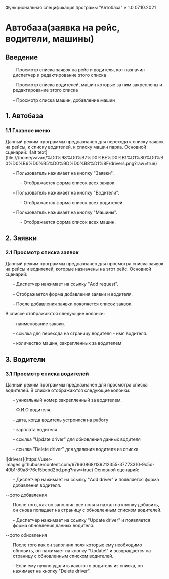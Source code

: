 Функциональная спецификация програмы "Автобаза" v 1.0 07.10.2021

<h1>Автобаза(заявка на рейс, водители, машины)</h1>
<h2>Введение</h2>
 <ul> - Просмотр списка заявок на рейс и водителя, кот назначил диспетчер и редактирование этого списка</ul>
 <ul> - Просмотр списка водителей, машин которые за ним закреплены и редактирование этого списка</ul>
 <ul> - Просмотр списка машин, добавление машин</ul>
 
 <h2>1. Автобаза</h2>
 <h3>1.1 Главное меню</h3>
Данный режим программы предназначен для перехода к списку заявок на рейсы, к списку водителей, к списку машин парка.
Основной сценарий:
 ![alt text](file:///home/vavan/%D0%98%D0%B7%D0%BE%D0%B1%D1%80%D0%B0%D0%B6%D0%B5%D0%BD%D0%B8%D1%8F/drivers.png?raw=true)

<ul> - Пользователь нажимает на кнопку "Заявки".</ul>
<ul><ul> - Отображается форма список всех заявок.</ul></ul>

<ul> - Пользователь нажимает на кнопку "Водители".</ul>
<ul><ul> - Отображается форма список всех водителей.</ul></ul>

<ul> - Пользователь нажимает на кнопку "Машины".</ul>
<ul><ul> - Отображается форма список всех машин.</ul></ul>
 
 <h2>2. Заявки</h2>
 <h3>2.1 Просмотр списка заявок</h3>
Данный режим программы предназначен для просмотра списка заявок на рейсы и водителей, которые назначены на этот рейс.
Основной сценарий:
<ul> - Диспетчер нажимает на ссылку "Add request".</ul>
<ul> - Отображается форма добавления заявки и водителя.</ul>
<ul> - После добавления заявки появляется список заявок.</ul>
В списке отображаются следующие колонки:
<ul> - наименование заявки.</ul>
<ul> - ссылка для перехода на страницу водителя - имя водителя.</ul>
<ul> - количество машин, закрепленных за водителем</ul>

 <h2>3. Водители</h2>
 <h3>3.1 Просмотр списка водителей</h3>
 Данный режим программы предназначен для просмотра списка водителей.
В списке отображаются следующие колонки:
<ul> - уникальный номер закрепленный за водителем.</ul>
<ul> - Ф.И.О водителя.</ul>
<ul> - дата, когда водитель устроился на работу</ul>
<ul> - зарплата водителя</ul>
<ul> - ссылка "Update driver" для обновления данных водителя</ul>
<ul> - ссылка "Delete driver" для удаления водителя из списка</ul>
![drivers](https://user-images.githubusercontent.com/67960868/139212355-37773310-9c5d-40b1-89a8-76ef5bcbd2bd.png?raw=true)
Основной сценарий:
<ul> - Диспетчер нажимает на ссылку "Add driver" и появляется форма добавления водителя.</ul>
 --фото добавления
<ul> После того, как он заполнил все поля и нажал на кнопку добавить, он снова попадает на страницу с обновленным
списком водителей.</ul>
<ul> - Диспетчер нажимает на ссылку "Update driver" и появляется форма обновления данных водителя.</ul>
--фото обновления
<ul> После того как он заполнил поля которые ему необходимо обновить, он нажимает на кнопку "Update!" и возвращается
на страницу с обновленным списком водителей.</ul>
<ul> - Если ему нужно удалить какого то водителя из списка, он нажимает на кнопку "Delete driver".</ul>



